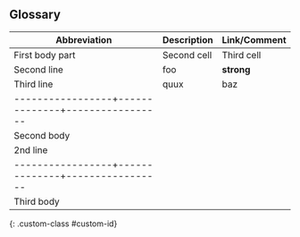 ## Glossary


| Abbreviation    | Description  | Link/Comment    |
|-----------------|:-------------|:----------------|
| First body part | Second cell  | Third cell      |
| Second line     | foo          | **strong**      |
| Third line      | quux         | baz             |
|-----------------+--------------+-----------------|
| Second body     |              |                 |
| 2nd line        |              |                 |
|-----------------+--------------+-----------------|
| Third body      |              |                 |
{: .custom-class #custom-id}